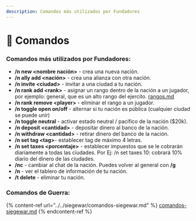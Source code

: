 ```yaml
---
description: Comandos más utilizados por Fundadores
---
```


# 🧭 Comandos

### Comandos más utilizados por Fundadores:

* **/n new \<nombre nación>** - crea una nueva nación.
* **/n ally add \<nación>** - crea una alianza con otra nación.
* **/n invite \<ciudad>** - invitar a una ciudad a tu nación.
* **/n rank add \<rank>** - asignar un rango dentro de la nación a un jugador, por ejemplo: general, que es un alto rango del ejercito. [rangos.md](rangos.md "mention")
* **/n rank remove \<player>** - eliminar el rango a un jugador.
* **/n toggle open on/off** - alternar si tu nación es pública (cualquier ciudad se puede unir)
* **/n toggle neutral** - activar estado neutral / pacífico de la nación ($20k).&#x20;
* **/n deposit \<cantidad>** - depositar dinero al banco de la nación.&#x20;
* **/n withdraw \<cantidad>** - retirar dinero del banco de la nación.&#x20;
* **/n set tag \<tag>**- establecer tag de máximo 4 letras.&#x20;
* **/n set taxes \<porcentaje>** - establecer impuestos que se le cobrarán diariamente a todas las ciudades. Por Ej: /n set taxes 10: cobrará 10% diario del dinero de las ciudades.
* **/nc** - cambiar al chat de la nación. Puedes volver al general con **/g**
* **/n** - ver el tablero de información de tu nación.
* **/t delete** - eliminar tu nación.

### Comandos de Guerra:

{% content-ref url="../../siegewar/comandos-siegewar.md" %}
[comandos-siegewar.md](../../siegewar/comandos-siegewar.md)
{% endcontent-ref %}
